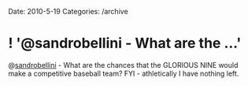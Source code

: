 Date: 2010-5-19
Categories: /archive

# ! '@sandrobellini - What are the ...'

@<a href="http://twitter.com/sandrobellini" class="aktt_username">sandrobellini</a> - What are the chances that the GLORIOUS NINE would make a competitive baseball team? FYI - athletically I have nothing left.
